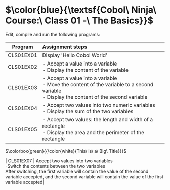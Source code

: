 # $\color{blue}{\textsf{Cobol\ Ninja\ Course:\ Class 01 -\ The Basics\}}$

Edit, compile and run the following programs:<br>

| Program   |  Assignment  steps|
|-----------|:-------------|
| CLS01EX01 | Display 'Hello Cobol World' |
| CLS01EX02 | - Accept a value into a variable<br>- Display the content of the variable |
| CLS01EX03 | - Accept a value into a variable<br>- Move the content of the variable to a second variable<br>- Display the content of the second variable|
| CLS01EX04 | - Accept two values into two numeric variables<br>- Display the sum of the two variables|
| CLS01EX05 | - Accept two values: the length and width of a rectangle<br>- Display the area and the perimeter of the rectangle<br>
$\colorbox{green}{{\color{white}{This\ is\ a\ Big\ Title}}}$


| CLS01EX07 | Accept two values into two variables<br>-Switch the contents between the two variables<br>After switching, the first variable will contain the value of the second variable accepted, and the second variable will contain the value of the first variable accepted|
